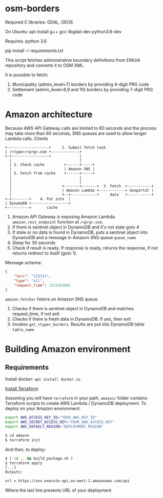 # osm-borders

Required C libraries: GDAL, GEOS

On Ubuntu:
apt install g++ gcc libgdal-dev python3.6-dev


Requires: python 3.6

pip install -r requirements.txt

This script fetches administrative boundary definitions from EMUiA repository and converts it to OSM XML.

It is possible to fetch:
1. Municipality (admin_level=7) borders by providing 4-digit PRG code
2. Settlement (admin_level=8,9 and 10) borders by providing 7-digit PRG code



# Amazon architecture
Because AWS API Gateway calls are limited to 60 seconds and the process may take more than 60 seconds,
SNS queues are used to allow longer Lambda calls. Clients 

```
+-------------------+     2. Submit fetch task
| /<type>/<prg>.osm +-------------+
+-+-----------------+             |
  |                               |
  | 1. Check cache         +------+-----+
  |                        | Amazon SNS |
  | 5. Fetch from cache    +------+-----+
  |                               |
  |                               |
  |                       +-------+-------+  3. Fetch  +-----------+
  |                       | Amazon Lambda +------------+ Geoportal |
  |                       +--+------------+     data   +-----------+
+-+--------+    4. Put into  |
| DynamoDB +-----------------+
+----------+       cache
```

1. Amazon API Gateway is exposing Amazon Lambda `amazon.rest_endpoint` function at `/<prg>.osm`. 
2. If there is sentinel object in DynamoDB and it's not stale goto 4
3. If stale or no data is found in DynamoDB, puts a sentinel object into DynamoDB and a message in Amazon SNS queue `queue_name`
4. Sleep for 30 seconds
5. Check if result is ready. If response is ready, returns the response, if not returns redirect to itself (goto 1).

Message schema:
```json
{
    "terc": "123331",
    "type": "all",
    "request_time": 1515263002
}
```

`amazon.fetcher` listens on Amazon SNS queue 

1. Checks if there is sentinel object in DynamoDB and matches request_time, if not exit
2. Checks if there is fresh data in DynamoDB. If yes, then exit
3. Invokes `get_<type>_borders`. Results are put into DynamoDB table `table_name`

# Building Amazon environment

## Requirements
Install docker:
`apt install docker.io`

[Install Terraform](https://www.terraform.io/intro/getting-started/install.html)

Assuming you will have `terraform` in your path, `amazon/` folder contains Terraform scripts to create AWS Lambda / DynamoDB deployment. To deploy on your Amazon environment:
```bash
export AWS_ACCESS_KEY_ID="YOUR_AWS_KEY_ID"
export AWS_SECRET_ACCESS_KEY="YOUR_AWS_ACCESS_KEY"
export AWS_DEFAULT_REGION="DEPLOYMENT_REGION"

$ cd amazon
$ terraform init
```

And then, to deploy:
```bash
$ ( cd .. && build_package.sh )
$ terraform apply
[...]
Outputs:

url = https://xxx.execute-api.eu-west-1.amazonaws.com/api
```
Where the last line presents URL of your deployment 
